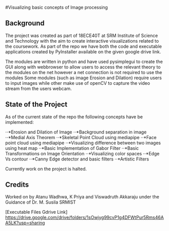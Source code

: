 #Visualizing basic concepts of Image processing

## Background

The project was created as part of 18ECE40T at SRM Institute of Science and Technology with the aim to create interactive visualizations related to the coursework.
As part of the repo we have both the code and executable applications created by PyInstaller available on the given google drive link.

The modules are written in python and have used pysimplegui to create the GUI along with webbrowser to allow users to access the relevant theory to the modules on the net however a net connection is not required to use the modules
Some modules (such as image Erosion and Dilation) require users to input images while other make use of openCV to capture the video stream from the users webcam. 

## State of the Project

As of the current state of the repo the following concepts have be implemented:

⋅⋅*Erosion and Dilation of Image
⋅⋅*Background separation in image
⋅⋅*Medial Axis Theorem 
⋅⋅*Skeletal Point Cloud using mediapipe
⋅⋅*Face point cloud using mediapipe
⋅⋅*Visualizing difference between two images using heat map
⋅⋅*Basic Implementation of Gabor Filter
⋅⋅*Basic Transformations on Image Orientation
⋅⋅*Visualizing color spaces
⋅⋅*Edge Vs contour
⋅⋅*Canny Edge detector and basic filters
⋅⋅*Artistic Filters 

Currently work on the project is halted.

## Credits 
Worked on by Atanu Wadhwa, K Priya and Viswadruth Akkaraju under the Guidance of Dr. M. Susila SRMIST


[Executable Files Gdrive Link] https://drive.google.com/drive/folders/1sOwjyg99cvP1g4DFWtPur5Rms46AA5LK?usp=sharing
